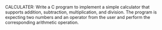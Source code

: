 CALCULATER:
Write a C program to implement a simple calculator that supports addition, subtraction, multiplication, and division. The program is expecting two numbers and an operator from the user and perform the corresponding arithmetic operation.
 
